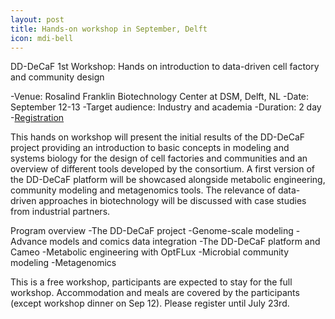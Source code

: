 ```yaml
---
layout: post
title: Hands-on workshop in September, Delft
icon: mdi-bell
---
```


DD-DeCaF 1st Workshop: Hands on introduction to data-driven cell factory and community design


-Venue: Rosalind Franklin Biotechnology Center at DSM, Delft, NL
-Date: September 12-13
-Target audience: Industry and academia</li>
-Duration: 2 day
-[Registration](https://dd-decaf-delft.eventbrite.com)</li>


This hands on workshop will present the initial results of the DD-DeCaF project providing an introduction to basic concepts in modeling and systems biology for the design of cell factories and communities and an overview of different tools developed by the consortium. A first version of the DD-DeCaF platform will be showcased alongside metabolic engineering, community modeling and metagenomics tools. The relevance of data-driven approaches in biotechnology will be discussed with case studies from industrial partners.

Program overview
-The DD-DeCaF project
-Genome-scale modeling
-Advance models and comics data integration
-The DD-DeCaF platform and Cameo
-Metabolic engineering with OptFLux
-Microbial community modeling
-Metagenomics


This is a free workshop, participants are expected to stay for the full workshop. Accommodation and meals are covered by the participants (except workshop dinner on Sep 12). Please register until July 23rd.
